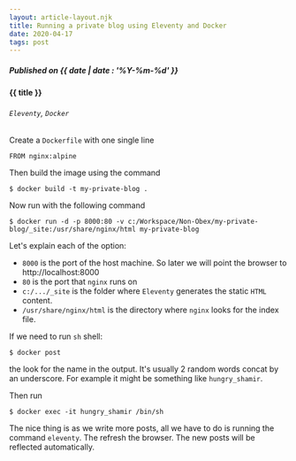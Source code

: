 ```yaml
---
layout: article-layout.njk
title: Running a private blog using Eleventy and Docker
date: 2020-04-17
tags: post
---
```

##### Published on {{ date | date : '%Y-%m-%d' }}
#### {{ title }}
###### `Eleventy`, `Docker`

Create a `Dockerfile` with one single line
```
FROM nginx:alpine
```

Then build the image using the command
```
$ docker build -t my-private-blog .
```

Now run with the following command
```
$ docker run -d -p 8000:80 -v c:/Workspace/Non-Obex/my-private-blog/_site:/usr/share/nginx/html my-private-blog
```

Let's explain each of the option:

* `8000` is the port of the host machine. So later we will point the browser to http://localhost:8000
* `80` is the port that `nginx` runs on
* `c:/.../_site` is the folder where `Eleventy` generates the static `HTML` content.
* `/usr/share/nginx/html` is the directory where `nginx` looks for the index file.

If we need to run `sh` shell:
```
$ docker post
```
the look for the name in the output. It's usually 2 random words concat by an underscore. For example it might be something like `hungry_shamir`.

Then run

```
$ docker exec -it hungry_shamir /bin/sh
```

The nice thing is as we write more posts, all we have to do is running the command `eleventy`. The refresh the browser. The new posts will be reflected automatically.
